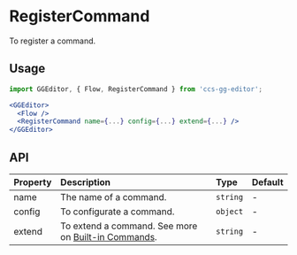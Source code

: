 # RegisterCommand

To register a command.

## Usage

```jsx
import GGEditor, { Flow, RegisterCommand } from 'ccs-gg-editor';

<GGEditor>
  <Flow />
  <RegisterCommand name={...} config={...} extend={...} />
</GGEditor>
```

## API

| Property | Description | Type | Default |
| :--- | :--- | :--- | :--- |
| name | The name of a command. | `string` | - |
| config | To configurate a command. | `object` | - |
| extend | To extend a command. See more on [Built-in Commands](./command.en-US.md#Built-in%20Commands). | `string` | - |
